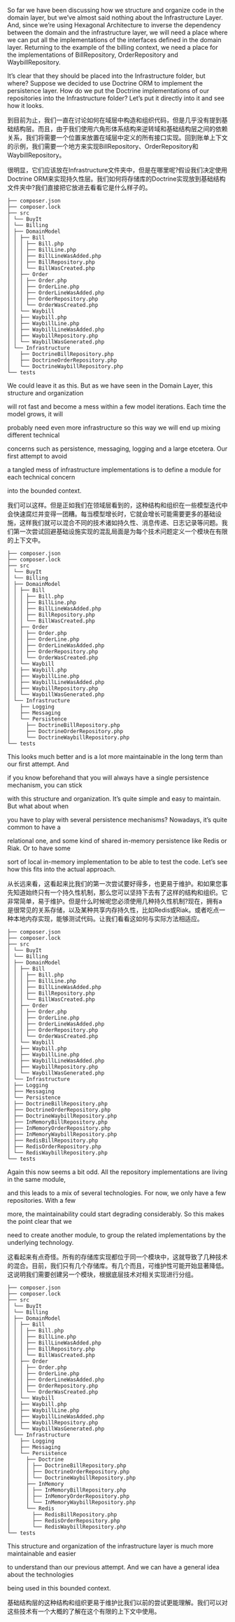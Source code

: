 So far we have been discussing how we structure and organize code in the domain layer, but we’ve almost said nothing about the Infrastructure Layer. And, since we’re using Hexagonal Architecture to inverse the dependency between the domain and the infrastructure layer, we will need a place where we can put all the implementations of the interfaces defined in the domain layer. Returning to the example of the billing context, we need a place for the implementations of BillRepository, OrderRepository and WaybillRepository.

It’s clear that they should be placed into the Infrastructure folder, but where? Suppose we decided to use Doctrine ORM to implement the persistence layer. How do we put the Doctrine implementations of our repositories into the Infrastructure folder? Let’s put it directly into it and see how it looks.

到目前为止，我们一直在讨论如何在域层中构造和组织代码，但是几乎没有提到基础结构层。而且，由于我们使用六角形体系结构来逆转域和基础结构层之间的依赖关系，我们将需要一个位置来放置在域层中定义的所有接口实现。回到账单上下文的示例，我们需要一个地方来实现BillRepository、OrderRepository和WaybillRepository。

很明显，它们应该放在Infrastructure文件夹中，但是在哪里呢?假设我们决定使用Doctrine ORM来实现持久性层。我们如何将存储库的Doctrine实现放到基础结构文件夹中?我们直接把它放进去看看它是什么样子的。

```
├── composer.json
├── composer.lock
├── src
│ └── BuyIt
│ └── Billing
│ ├── DomainModel
│ │ ├── Bill
│ │ │ ├── Bill.php
│ │ │ ├── BillLine.php
│ │ │ ├── BillLineWasAdded.php
│ │ │ ├── BillRepository.php
│ │ │ └── BillWasCreated.php
│ │ ├── Order
│ │ │ ├── Order.php
│ │ │ ├── OrderLine.php
│ │ │ ├── OrderLineWasAdded.php
│ │ │ ├── OrderRepository.php
│ │ │ └── OrderWasCreated.php
│ │ └── Waybill
│ │ ├── Waybill.php
│ │ ├── WaybillLine.php
│ │ ├── WaybillLineWasAdded.php
│ │ ├── WaybillRepository.php
│ │ └── WaybillWasGenerated.php
│ └── Infrastructure
│   ├── DoctrineBillRepository.php
│   ├── DoctrineOrderRepository.php
│   └── DoctrineWaybillRepository.php
└── tests
```

We could leave it as this. But as we have seen in the Domain Layer, this structure and organization

will rot fast and become a mess within a few model iterations. Each time the model grows, it will

probably need even more infrastructure so this way we will end up mixing different technical

concerns such as persistence, messaging, logging and a large etcetera. Our first attempt to avoid

a tangled mess of infrastructure implementations is to define a module for each technical concern

into the bounded context.

我们可以这样。但是正如我们在领域层看到的，这种结构和组织在一些模型迭代中会快速腐烂并变得一团糟。每当模型增长时，它就会增长可能需要更多的基础设施，这样我们就可以混合不同的技术诸如持久性、消息传递、日志记录等问题。我们第一次尝试回避基础设施实现的混乱局面是为每个技术问题定义一个模块在有限的上下文中。

```
├── composer.json
├── composer.lock
├── src
│ └── BuyIt
│ └── Billing
│ ├── DomainModel
│ │ ├── Bill
│ │ │ ├── Bill.php
│ │ │ ├── BillLine.php
│ │ │ ├── BillLineWasAdded.php
│ │ │ ├── BillRepository.php
│ │ │ └── BillWasCreated.php
│ │ ├── Order
│ │ │ ├── Order.php
│ │ │ ├── OrderLine.php
│ │ │ ├── OrderLineWasAdded.php
│ │ │ ├── OrderRepository.php
│ │ │ └── OrderWasCreated.php
│ │ └── Waybill
│ │ ├── Waybill.php
│ │ ├── WaybillLine.php
│ │ ├── WaybillLineWasAdded.php
│ │ ├── WaybillRepository.php
│ │ └── WaybillWasGenerated.php
│ └── Infrastructure
│   ├── Logging
│   ├── Messaging
│   └── Persistence
│     ├── DoctrineBillRepository.php
│     ├── DoctrineOrderRepository.php
│     └── DoctrineWaybillRepository.php
└── tests
```

This looks much better and is a lot more maintainable in the long term than our first attempt. And

if you know beforehand that you will always have a single persistence mechanism, you can stick

with this structure and organization. It’s quite simple and easy to maintain. But what about when

you have to play with several persistence mechanisms? Nowadays, it’s quite common to have a

relational one, and some kind of shared in-memory persistence like Redis or Riak. Or to have some

sort of local in-memory implementation to be able to test the code. Let’s see how this fits into the actual approach.

从长远来看，这看起来比我们的第一次尝试要好得多，也更易于维护。和如果您事先知道始终只有一个持久性机制，那么您可以坚持下去有了这样的结构和组织。它非常简单，易于维护。但是什么时候呢您必须使用几种持久性机制?现在，拥有a是很常见的关系存储，以及某种共享内存持久性，比如Redis或Riak。或者吃点一种本地内存实现，能够测试代码。让我们看看这如何与实际方法相适应。

```
├── composer.json
├── composer.lock
├── src
│ └── BuyIt
│ └── Billing
│ ├── DomainModel
│ │ ├── Bill
│ │ │ ├── Bill.php
│ │ │ ├── BillLine.php
│ │ │ ├── BillLineWasAdded.php
│ │ │ ├── BillRepository.php
│ │ │ └── BillWasCreated.php
│ │ ├── Order
│ │ │ ├── Order.php
│ │ │ ├── OrderLine.php
│ │ │ ├── OrderLineWasAdded.php
│ │ │ ├── OrderRepository.php
│ │ │ └── OrderWasCreated.php
│ │ └── Waybill
│ │ ├── Waybill.php
│ │ ├── WaybillLine.php
│ │ ├── WaybillLineWasAdded.php
│ │ ├── WaybillRepository.php
│ │ └── WaybillWasGenerated.php
│ └── Infrastructure
│ ├── Logging
│ ├── Messaging
│ └── Persistence
│ ├── DoctrineBillRepository.php
│ ├── DoctrineOrderRepository.php
│ ├── DoctrineWaybillRepository.php
│ ├── InMemoryBillRepository.php
│ ├── InMemoryOrderRepository.php
│ ├── InMemoryWaybillRepository.php
│ ├── RedisBillRepository.php
│ ├── RedisOrderRepository.php
│ └── RedisWaybillRepository.php
└── tests
```

Again this now seems a bit odd. All the repository implementations are living in the same module,

and this leads to a mix of several technologies. For now, we only have a few repositories. With a few

more, the maintainability could start degrading considerably. So this makes the point clear that we

need to create another module, to group the related implementations by the underlying technology.

这看起来有点奇怪。所有的存储库实现都位于同一个模块中，这就导致了几种技术的混合。目前，我们只有几个存储库。有几个而且，可维护性可能开始显著降低。这说明我们需要创建另一个模块，根据底层技术对相关实现进行分组。

```
├── composer.json
├── composer.lock
├── src
│ └── BuyIt
│ └── Billing
│ ├── DomainModel
│ │ ├── Bill
│ │ │ ├── Bill.php
│ │ │ ├── BillLine.php
│ │ │ ├── BillLineWasAdded.php
│ │ │ ├── BillRepository.php
│ │ │ └── BillWasCreated.php
│ │ ├── Order
│ │ │ ├── Order.php
│ │ │ ├── OrderLine.php
│ │ │ ├── OrderLineWasAdded.php
│ │ │ ├── OrderRepository.php
│ │ │ └── OrderWasCreated.php
│ │ └── Waybill
│ │ ├── Waybill.php
│ │ ├── WaybillLine.php
│ │ ├── WaybillLineWasAdded.php
│ │ ├── WaybillRepository.php
│ │ └── WaybillWasGenerated.php
│ └── Infrastructure
│   ├── Logging
│   ├── Messaging
│   └── Persistence
│     ├── Doctrine
│     │ ├── DoctrineBillRepository.php
│     │ ├── DoctrineOrderRepository.php
│     │ └── DoctrineWaybillRepository.php
│     ├── InMemory
│     │ ├── InMemoryBillRepository.php
│     │ ├── InMemoryOrderRepository.php
│     │ └── InMemoryWaybillRepository.php
│     └── Redis
│       ├── RedisBillRepository.php
│       ├── RedisOrderRepository.php
│       └── RedisWaybillRepository.php
└── tests
```

This structure and organization of the infrastructure layer is much more maintainable and easier

to understand than our previous attempt. And we can have a general idea about the technologies

being used in this bounded context.

基础结构层的这种结构和组织更易于维护比我们以前的尝试更能理解。我们可以对这些技术有一个大概的了解在这个有限的上下文中使用。

